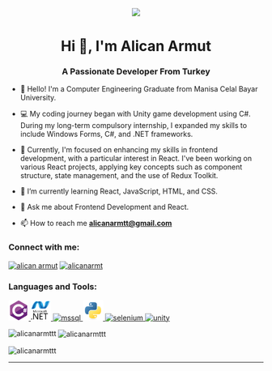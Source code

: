 
<p align="center">
  <img src="https://github.com/alicanarmttt/alicanarmttt/assets/131194727/f3f99c6e-e700-44bb-941e-c84a3b4d5270" />
</p>

<h1 align="center">Hi 👋, I'm Alican Armut</h1>
<h3 align="center">A Passionate Developer From Turkey</h3>

 - 👋 Hello! I'm a Computer Engineering Graduate from Manisa Celal Bayar University.

- 💻  My coding journey began with Unity game development using C#. During my long-term compulsory internship, I expanded my skills to include Windows Forms, C#, and .NET frameworks. 

- 🚀 Currently, I'm focused on enhancing my skills in frontend development, with a particular interest in React. I've been working on various React projects, applying key concepts such as component structure, state management, and the use of Redux Toolkit.

- 🌱 I’m currently learning React, JavaScript, HTML, and CSS.

- 💬 Ask me about Frontend Development and React.

- 📫 How to reach me **alicanarmtt@gmail.com**
  


<h3 align="left">Connect with me:</h3>
<p align="left">
<a href="https://linkedin.com/in/alican armut" target="blank"><img align="center" src="https://raw.githubusercontent.com/rahuldkjain/github-profile-readme-generator/master/src/images/icons/Social/linked-in-alt.svg" alt="alican armut" height="30" width="40" /></a>
<a href="https://instagram.com/alicanarmt" target="blank"><img align="center" src="https://raw.githubusercontent.com/rahuldkjain/github-profile-readme-generator/master/src/images/icons/Social/instagram.svg" alt="alicanarmt" height="30" width="40" /></a>
</p>

<h3 align="left">Languages and Tools:</h3>
<p align="left"> <a href="https://www.w3schools.com/cs/" target="_blank" rel="noreferrer"> <img src="https://raw.githubusercontent.com/devicons/devicon/master/icons/csharp/csharp-original.svg" alt="csharp" width="40" height="40"/> </a> <a href="https://dotnet.microsoft.com/" target="_blank" rel="noreferrer"> <img src="https://raw.githubusercontent.com/devicons/devicon/master/icons/dot-net/dot-net-original-wordmark.svg" alt="dotnet" width="40" height="40"/> </a> <a href="https://www.microsoft.com/en-us/sql-server" target="_blank" rel="noreferrer"> <img src="https://www.svgrepo.com/show/303229/microsoft-sql-server-logo.svg" alt="mssql" width="40" height="40"/> </a> <a href="https://www.python.org" target="_blank" rel="noreferrer"> <img src="https://raw.githubusercontent.com/devicons/devicon/master/icons/python/python-original.svg" alt="python" width="40" height="40"/> </a> <a href="https://www.selenium.dev" target="_blank" rel="noreferrer"> <img src="https://raw.githubusercontent.com/detain/svg-logos/780f25886640cef088af994181646db2f6b1a3f8/svg/selenium-logo.svg" alt="selenium" width="40" height="40"/> </a> <a href="https://unity.com/" target="_blank" rel="noreferrer"> <img src="https://www.vectorlogo.zone/logos/unity3d/unity3d-icon.svg" alt="unity" width="40" height="40"/> </a> </p>

<p><img align="left" src="https://github-readme-stats.vercel.app/api/top-langs?username=alicanarmttt&show_icons=true&locale=en&layout=compact" alt="alicanarmttt" /></p>

<p>&nbsp;<img align="center" src="https://github-readme-stats.vercel.app/api?username=alicanarmttt&show_icons=true&locale=en" alt="alicanarmttt" /></p>

<p><img align="center" src="https://github-readme-streak-stats.herokuapp.com/?user=alicanarmttt&" alt="alicanarmttt" /></p>


-------------------------------------------------------------------

